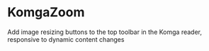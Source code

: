 # KomgaZoom
Add image resizing buttons to the top toolbar in the Komga reader, responsive to dynamic content changes 
